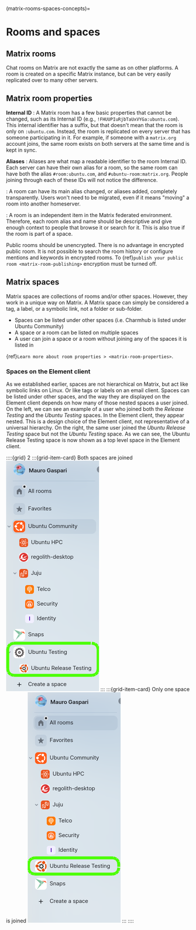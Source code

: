 (matrix-rooms-spaces-concepts)=
# Rooms and spaces

## Matrix rooms

Chat rooms on Matrix are not exactly the same as on other platforms.
A room is created on a specific Matrix instance, but can be very easily replicated over to many other servers.


## Matrix room properties

**Internal ID**
: A Matrix room has a few basic properties that cannot be changed, such as its Internal ID (e.g., `!FHUUPIuRjbTaUxVYGa:ubuntu.com`). This internal identifier has a suffix, but that doesn't mean that the room is only on `:ubuntu.com`. Instead, the room is replicated on every server that has someone participating in it. For example, if someone with a `matrix.org` account joins, the same room exists on both servers at the same time and is kept in sync.


**Aliases**
: Aliases are what map a readable identifier to the room Internal ID. Each server can have their own alias for a room, so the same room can have both the alias `#room:ubuntu.com`, and `#ubuntu-room:matrix.org`. People joining through each of these IDs will not notice the difference.

: A room can have its main alias changed, or aliases added, completely transparently. Users won't need to be migrated, even if it means "moving" a room into another homeserver.

: A room is an independent item in the Matrix federated environment. Therefore, each room alias and name should be descriptive and give enough context to people that browse it or search for it. This is also true if the room is part of a space.


Public rooms should be unencrypted. There is no advantage in encrypted public room. It is not possible to search the room history or configure mentions and keywords in encrypted rooms. To {ref}`publish your public room <matrix-room-publishing>` encryption must be turned off.


## Matrix spaces

Matrix spaces are collections of rooms and/or other spaces.
However, they work in a unique way on Matrix.
A Matrix space can simply be considered a tag, a label, or a symbolic link, not a folder or sub-folder.

* Spaces can be listed under other spaces (i.e. Charmhub is listed under Ubuntu Community)
* A space or a room can be listed on multiple spaces
* A user can join a space or a room without joining any of the spaces it is listed in

{ref}`Learn more about room properties > <matrix-room-properties>`.


### Spaces on the Element client

As we established earlier, spaces are not hierarchical on Matrix, but act like symbolic links on Linux.
Or like tags or labels on an email client.
Spaces can be listed under other spaces, and the way they are displayed on the Element client depends on how many of those nested spaces a user joined.
On the left, we can see an example of a user who joined both the *Release Testing* and the *Ubuntu Testing* spaces.
In the Element client, they appear nested.
This is a design choice of the Element client, not representative of a universal hierarchy. 
On the right, the same user joined the *Ubuntu Release Testing* space but not the *Ubuntu Testing* space.
As we can see, the Ubuntu Release Testing space is now shown as a top level space in the Element client.

::::{grid} 2
:::{grid-item-card}  Both spaces are joined
![|136x337](both-spaces-joined.png)
:::
:::{grid-item-card}  Only one space is joined
![|138x342](one-space-joined.png)
:::
::::


